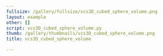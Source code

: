 ```yaml
---
fullsize: /gallery/fullsize/vcs3D_cubed_sphere_volume.png
layout: example
other: []
script: vcs3D_cubed_sphere_volume.py
thumb: /gallery/thumbnails/vcs3D_cubed_sphere_volume.png
title: vcs3D_cubed_sphere_volume

---
```

